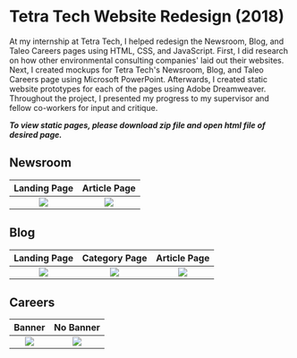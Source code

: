 # Tetra Tech Website Redesign (2018)
At my internship at Tetra Tech, I helped redesign the Newsroom, Blog, and Taleo Careers pages using HTML, CSS, and JavaScript. First, I did research on how other environmental consulting companies' laid out their websites. Next, I created mockups for Tetra Tech's Newsroom, Blog, and Taleo Careers page using Microsoft PowerPoint. Afterwards, I created static website prototypes for each of the pages using Adobe Dreamweaver. Throughout the project, I presented my progress to my supervisor and fellow co-workers for input and critique.

***To view static pages, please download zip file and open html file of desired page.***

## Newsroom
Landing Page | Article Page
:-----:|:-------:
 ![](https://github.com/mmagallanes/website-redesign/blob/master/screenshots/newsroom_landing.png) |  ![](https://github.com/mmagallanes/website-redesign/blob/master/screenshots/newsroom_article.png)

## Blog
Landing Page |  Category Page | Article Page
:---------:|:-------:|:---------:
![](https://github.com/mmagallanes/website-redesign/blob/master/screenshots/blog_landing.png) | ![](https://github.com/mmagallanes/website-redesign/blob/master/screenshots/blog_category.png) | ![](https://github.com/mmagallanes/website-redesign/blob/master/screenshots/blog_article.png)

## Careers
Banner | No Banner
:-----:|:-------:
 ![](https://github.com/mmagallanes/website-redesign/blob/master/screenshots/taleo_careers.png) |  ![](https://github.com/mmagallanes/website-redesign/blob/master/screenshots/taleo_careers_no_banner.png)
